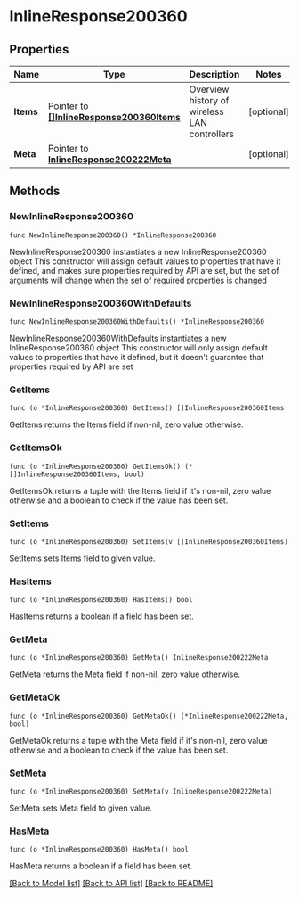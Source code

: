# InlineResponse200360

## Properties

Name | Type | Description | Notes
------------ | ------------- | ------------- | -------------
**Items** | Pointer to [**[]InlineResponse200360Items**](InlineResponse200360Items.md) | Overview history of wireless LAN controllers | [optional] 
**Meta** | Pointer to [**InlineResponse200222Meta**](InlineResponse200222Meta.md) |  | [optional] 

## Methods

### NewInlineResponse200360

`func NewInlineResponse200360() *InlineResponse200360`

NewInlineResponse200360 instantiates a new InlineResponse200360 object
This constructor will assign default values to properties that have it defined,
and makes sure properties required by API are set, but the set of arguments
will change when the set of required properties is changed

### NewInlineResponse200360WithDefaults

`func NewInlineResponse200360WithDefaults() *InlineResponse200360`

NewInlineResponse200360WithDefaults instantiates a new InlineResponse200360 object
This constructor will only assign default values to properties that have it defined,
but it doesn't guarantee that properties required by API are set

### GetItems

`func (o *InlineResponse200360) GetItems() []InlineResponse200360Items`

GetItems returns the Items field if non-nil, zero value otherwise.

### GetItemsOk

`func (o *InlineResponse200360) GetItemsOk() (*[]InlineResponse200360Items, bool)`

GetItemsOk returns a tuple with the Items field if it's non-nil, zero value otherwise
and a boolean to check if the value has been set.

### SetItems

`func (o *InlineResponse200360) SetItems(v []InlineResponse200360Items)`

SetItems sets Items field to given value.

### HasItems

`func (o *InlineResponse200360) HasItems() bool`

HasItems returns a boolean if a field has been set.

### GetMeta

`func (o *InlineResponse200360) GetMeta() InlineResponse200222Meta`

GetMeta returns the Meta field if non-nil, zero value otherwise.

### GetMetaOk

`func (o *InlineResponse200360) GetMetaOk() (*InlineResponse200222Meta, bool)`

GetMetaOk returns a tuple with the Meta field if it's non-nil, zero value otherwise
and a boolean to check if the value has been set.

### SetMeta

`func (o *InlineResponse200360) SetMeta(v InlineResponse200222Meta)`

SetMeta sets Meta field to given value.

### HasMeta

`func (o *InlineResponse200360) HasMeta() bool`

HasMeta returns a boolean if a field has been set.


[[Back to Model list]](../README.md#documentation-for-models) [[Back to API list]](../README.md#documentation-for-api-endpoints) [[Back to README]](../README.md)


